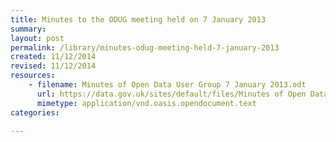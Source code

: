 ```yaml
---
title: Minutes to the ODUG meeting held on 7 January 2013
summary: 
layout: post
permalink: /library/minutes-odug-meeting-held-7-january-2013
created: 11/12/2014
revised: 11/12/2014
resources:
    - filename: Minutes of Open Data User Group 7 January 2013.odt
      url: https://data.gov.uk/sites/default/files/Minutes of Open Data User Group 7 January 2013.odt
      mimetype: application/vnd.oasis.opendocument.text
categories:

---
```


